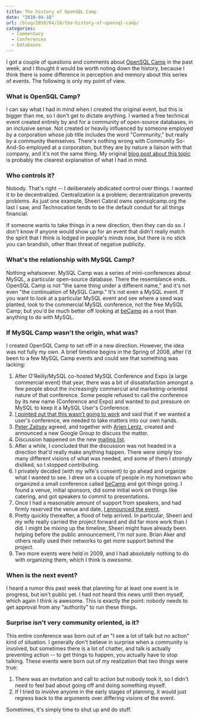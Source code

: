 ```yaml
---
title: The history of OpenSQL Camp
date: "2010-04-18"
url: /blog/2010/04/18/the-history-of-opensql-camp/
categories:
  - Commentary
  - Conferences
  - Databases
---
```

I got a couple of questions and comments about [OpenSQL Camp][1] in the past week, and I thought it would be worth noting down the history, because I think there is some difference in perception and memory about this series of events. The following is only my point of view.

### What is OpenSQL Camp?

I can say what I had in mind when I created the original event, but this is bigger than me, so I don't get to dictate anything. I wanted a free technical event created entirely by and for a community of open-source databases, in an inclusive sense. Not created or heavily influenced by someone employed by a corporation whose job title includes the word "Community," but really by a community themselves. There's nothing wrong with Community So-And-So employed at a corporation, but they are by nature a liaison with that company, and it's not the same thing. My original [blog post about this topic][2] is probably the clearest explanation of what I had in mind.

### Who controls it?

Nobody. That's right -- I deliberately abdicated control over things. I wanted it to be decentralized. Centralization is a problem; decentralization prevents problems. As just one example, Sheeri Cabral owns opensqlcamp.org the last I saw, and Technocation tends to be the default conduit for all things financial.

If someone wants to take things in a new direction, then they can do so. I don't know if anyone would show up for an event that didn't really match the spirit that I think is lodged in people's minds now, but there is no stick you can brandish, other than threat of negative publicity.

### What's the relationship with MySQL Camp?

Nothing whatsoever. MySQL Camp was a series of mini-conferences about MySQL, a particular open-source database. There the resemblance ends. OpenSQL Camp is not "the same thing under a different name," and it's not even "the continuation of MySQL Camp." It's not even a MySQL event. If you want to look at a particular MySQL event and see where a seed was planted, look to the commercial MySQL conference, not the free MySQL Camp; but you'd be much better off looking at [beCamp][3] as a root than anything to do with MySQL.

### If MySQL Camp wasn't the origin, what was?

I created OpenSQL Camp to set off in a new direction. However, the idea was not fully my own. A brief timeline begins in the Spring of 2008, after I'd been to a few MySQL Camp events and could see that something was lacking:

1.  After O'Reilly/MySQL co-hosted MySQL Conference and Expo (a large commercial event) that year, there was a bit of dissatisfaction amongst a few people about the increasingly commercial and marketing-oriented nature of that conference. Some people refused to call the conference by its new name (Conference and Expo) and wanted to put pressure on MySQL to keep it a MySQL User's Conference.
2.  [I pointed out that this wasn't going to work][2] and said that if we wanted a user's conference, we needed to take matters into our own hands.
3.  [Peter Zaitsev][4] agreed, and together with [Arjen Lentz][5], created and announced a new Google Group to discuss the matter.
4.  Discussion happened on the new [mailing list][6].
5.  After a while, I concluded that the discussion was not headed in a direction that'd really make anything happen. There were simply too many different visions of what was needed, and some of them I strongly disliked, so I stopped contributing.
6.  I privately decided (with my wife's consent) to go ahead and organize what I wanted to see. I drew on a couple of people in my hometown who organized a small conference called [beCamp][3] and got things going. I found a venue, initial sponsors, did some initial work on things like catering, and got speakers to commit to presentations.
7.  Once I had a reasonable amount of support from speakers, and had firmly reserved the venue and date, [I announced the event][7].
8.  Pretty quickly thereafter, a flood of help arrived. In particular, Sheeri and my wife really carried the project forward and did far more work than I did. I might be mixing up the timeline; Sheeri might have already been helping before the public announcement, I'm not sure. Brian Aker and others really used their networks to get more support behind the project.
9.  Two more events were held in 2009, and I had absolutely nothing to do with organizing them, which I think is *awesome*.

### When is the next event?

I heard a rumor this past week that planning for at least one event is in progress, but isn't public yet. I had not heard this news until then myself, which again I think is awesome. This is exactly the point: nobody needs to get approval from any "authority" to run these things.

### Surprise isn't very community oriented, is it?

This entire conference was born out of an "I see a lot of talk but no action" kind of situation. I generally don't believe in surprise when a community is involved, but sometimes there is a lot of chatter, and talk is actually preventing action -- to get things to happen, you actually have to stop talking. These events were born out of my realization that two things were true:

1.  There was an invitation and call to action but nobody took it, so I didn't need to feel bad about going off and doing something myself.
2.  If I tried to involve anyone in the early stages of planning, it would just regress back to the arguments over differing visions of the event.

Sometimes, it's simply time to shut up and do stuff.

 [1]: http://opensqlcamp.org/
 [2]: /blog/2008/04/23/like-it-or-not-it-is-the-mysql-conference-and-expo/
 [3]: http://barcamp.org/beCamp
 [4]: http://www.mysqlperformanceblog.com/2008/04/23/conference-for-mysql-users/
 [5]: http://arjen-lentz.livejournal.com/111872.html
 [6]: http://groups.google.com/group/oursql-conference
 [7]: /blog/2008/08/26/announcing-opensql-camp-2008/

